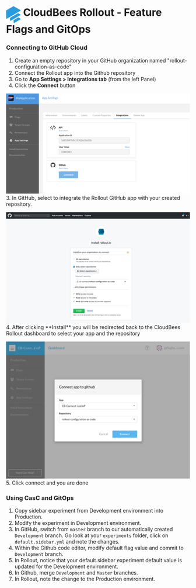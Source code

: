 # <img src="images/Rollout-blue.svg" alt="CloudBees Rollout Logo" width="40" align="top"> CloudBees Rollout - Feature Flags and GitOps

### Connecting to GitHub Cloud
1. Create an empty repository in your GitHub organization named "rollout-configuration-as-code"
2. Connect the Rollout app into the Github repository
  1. Go to **App Settings > Integrations tab** (from the left Panel)
  2. Click the **Connect** button
  <p><img src="images/app-integrations.png" />
3. In GitHub, select to integrate the Rollout GitHub app with your created repository.
<p><img src="images/github-app.png" />
4. After clicking **Install** you will be redirected back to the CloudBees Rollout dashboard to select your app and the repository
<p><img src="images/github-rollout-confirmation.png" />
5. Click connect and you are done

### Using CasC and GitOps
1. Copy sidebar experiment from Development environment into Production.
2. Modify the experiment in Development environment.
3. In GitHub, switch from `master` branch to our automatically created `Development` branch. Go look at your `experiments` folder, click on `default.sidebar.yml` and note the changes.
4. Within the Github code editor, modify default flag value and commit to `Development` branch.
5. In Rollout, notice that your default.sidebar experiment default value is updated for the Development environment.
6. In Github, merge `Development` and `Master` branches.
7. In Rollout, note the change to the Production environment.
